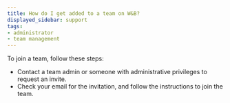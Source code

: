 ```yaml
---
title: How do I get added to a team on W&B?
displayed_sidebar: support
tags:
- administrator
- team management
---
```

To join a team, follow these steps:

- Contact a team admin or someone with administrative privileges to request an invite.
- Check your email for the invitation, and follow the instructions to join the team.
